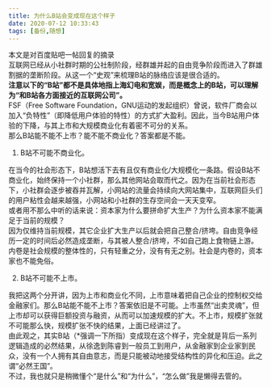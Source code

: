 ```yaml
---
title: 为什么B站会变成现在这个样子
date: 2020-07-12 10:33:43
tags: [备份,随想]
---
```

本文是对百度贴吧一帖回复的摘录  
互联网已经从小社群时期的公社制阶段，经群雄并起的自由竞争阶段而进入了群雄割据的垄断阶段。从这一个“史观”来梳理B站的脉络应该是很合适的。  
**注意以下的“B站”都不是具体地指上海幻电和宽娱，而是概念上的B站，可以理解为“和B站各方面接近的互联网公司”。**  
​FSF（Free Software Foundation，GNU运动的发起组织）曾说，软件厂商会以加入“负特性”（即降低用户体验的特性）的方式扩大盈利。因此，当今B站用户体验的下降，与其上市和大规模商业化有着密不可分的关系。  
那么B站能不能不上市？能不能不商业化？答案都是不能。  

1. B站不可能不商业化。  

在当今的社会形态下，B站想活下去有且仅有商业化/大规模化一条路。假设B站不商业化，始终保持一个小社群，那么其他网站会取而代之。因为在当前社会形态下，小社群会逐步被吞并瓦解，小网站的流量会持续向大网站集中，互联网巨头们的用户粘性会越来越强，小网站和小社群的生存空间会一天天变窄。  
或者用不那么中听的话来说：资本家为什么要拼命扩大生产？为什么资本家不能满足于当前的规模？  
因为仅维持当前规模，其它企业扩大生产以后就会把自己整合/挤垮。自由竞争经历一定的时间后必然造成垄断，与其被人整合/挤垮，不如自己跑上食物链上游。内卷是社会规模的整体性的，只有轻重之分，没有有无之别。社会是内卷的，资本家也不能免俗。  

2. B站不可能不上市。  

我把这两个分开讲，因为上市和商业化不同，上市意味着把自己企业的控制权交给金融家们。那么B站能不能不上市？答案依旧是不可能。上市虽然“出卖灵魂”，但上市却可以获得巨额投资与融资，从而可以加速规模的扩大。不上市，规模扩张就不可能那么快，规模扩张不快的结果，上面已经讲过了。  
由此观之，其实B站（*强调一下所指）变成现在这个样子，完全就是背后一系列逻辑造成的必然结果，从徐逸到陈睿到一般员工到用户，从金融家到企业家到民众，没有一个人拥有其自由意志，而是只能被动地接受结构性的异化和压迫。此之谓“必然王国”。  
不过，我也就只是稍微懂个“是什么”和“为什么”，“怎么做”我是懒得去管的。  